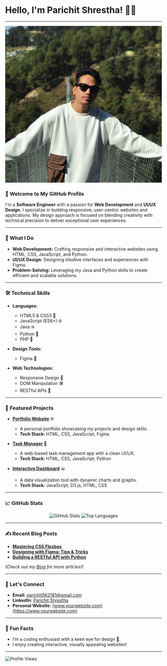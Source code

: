 # Hello, I'm Parichit Shrestha! 👩‍💻

---

![Profile Banner](https://github.com/Stha-Parichit/profile-assets/blob/main/IMG_20231117_163259_685%5B1%5D.jpg?raw=true)

### 👋 Welcome to My GitHub Profile

I'm a **Software Engineer** with a passion for **Web Development** and **UI/UX Design**. I specialize in building responsive, user-centric websites and applications. My design approach is focused on blending creativity with technical precision to deliver exceptional user experiences.

---

### 🚀 What I Do

- **Web Development:** Crafting responsive and interactive websites using HTML, CSS, JavaScript, and Python.
- **UI/UX Design:** Designing intuitive interfaces and experiences with Figma.
- **Problem-Solving:** Leveraging my Java and Python skills to create efficient and scalable solutions.

---

### 🛠️ Technical Skills

- **Languages:** 
  - HTML5 & CSS3 🎨 
  - JavaScript (ES6+) 🌐 
  - Java ☕ 
  - Python 🐍
  - PHP 🐘

- **Design Tools:** 
  - Figma 🎨 

- **Web Technologies:** 
  - Responsive Design 📱 
  - DOM Manipulation 🛠️ 
  - RESTful APIs 🔗

---

### 🌟 Featured Projects

- **[Portfolio Website](https://github.com/Stha-Parichit/portfolio-website)** 🌐
  - A personal portfolio showcasing my projects and design skills.
  - **Tech Stack:** HTML, CSS, JavaScript, Figma
  
- **[Task Manager](https://github.com/Stha-Parichit/task-manager)** 📝
  - A web-based task management app with a clean UI/UX.
  - **Tech Stack:** HTML, CSS, JavaScript, Python

- **[Interactive Dashboard](https://github.com/Stha-Parichit/interactive-dashboard)** 📊
  - A data visualization tool with dynamic charts and graphs.
  - **Tech Stack:** JavaScript, D3.js, HTML, CSS

---

### 📈 GitHub Stats

<div align="center">
  <img src="https://github-readme-stats.vercel.app/api?username=Stha-Parichit&show_icons=true&theme=radical" alt="GitHub Stats" />
  <img src="https://github-readme-stats.vercel.app/api/top-langs/?username=Stha-Parichit&layout=compact&theme=radical" alt="Top Languages" />
</div>

---

### ✍️ Recent Blog Posts

- **[Mastering CSS Flexbox](https://medium.com/@Stha-Parichit/mastering-css-flexbox)**
- **[Designing with Figma: Tips & Tricks](https://medium.com/@Stha-Parichit/designing-with-figma-tips-tricks)**
- **[Building a RESTful API with Python](https://medium.com/@Stha-Parichit/building-a-restful-api-with-python)**

*(Check out my [Blog](https://medium.com/@your-username) for more articles!)*

---

### 🤝 Let's Connect

- **Email:** [parichit562181@gmail.com](mailto:parichit562181@gmail.com)
- **LinkedIn:** [Parichit Shrestha](https://linkedin.com/in/parichit-shrestha-1a571a31a)
- **Personal Website:** [www.yourwebsite.com](https://www.yourwebsite.com)

---

### 🎯 Fun Facts

- I’m a coding enthusiast with a keen eye for design 🎨.
- I enjoy creating interactive, visually appealing websites!

---

![Profile Views](https://komarev.com/ghpvc/?username=Stha-Parichit&color=brightgreen)
